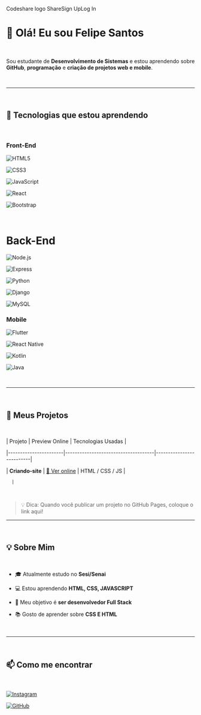 Codeshare logo
 ShareSign UpLog In

# 👋 Olá! Eu sou Felipe Santos

​

Sou estudante de **Desenvolvimento de Sistemas** e estou aprendendo sobre **GitHub**, **programação** e **criação de projetos web e mobile**.

​

---

​

## 🎯 Tecnologias que estou aprendendo

​

### Front-End

![HTML5](https://img.shields.io/badge/-HTML5-E34F26?style=flat-square&logo=html5&logoColor=white)

![CSS3](https://img.shields.io/badge/-CSS3-1572B6?style=flat-square&logo=css3)

![JavaScript](https://img.shields.io/badge/-JavaScript-F7DF1E?style=flat-square&logo=javascript&logoColor=black)

![React](https://img.shields.io/badge/-React-61DAFB?style=flat-square&logo=react&logoColor=black)

![Bootstrap](https://img.shields.io/badge/-Bootstrap-7952B3?style=flat-square&logo=bootstrap&logoColor=white)

​
# Back-End

![Node.js](https://img.shields.io/badge/-Node.js-339933?style=flat-square&logo=node.js&logoColor=white)

![Express](https://img.shields.io/badge/-Express-000000?style=flat-square&logo=express&logoColor=white)

![Python](https://img.shields.io/badge/-Python-3776AB?style=flat-square&logo=python&logoColor=white)

![Django](https://img.shields.io/badge/-Django-092E20?style=flat-square&logo=django&logoColor=white)

![MySQL](https://img.shields.io/badge/-MySQL-4479A1?style=flat-square&logo=mysql&logoColor=white)
​

### Mobile

![Flutter](https://img.shields.io/badge/-Flutter-02569B?style=flat-square&logo=flutter&logoColor=white)

![React Native](https://img.shields.io/badge/-React_Native-61DAFB?style=flat-square&logo=react&logoColor=black)

![Kotlin](https://img.shields.io/badge/-Kotlin-0095D5?style=flat-square&logo=kotlin&logoColor=white)

![Java](https://img.shields.io/badge/-Java-007396?style=flat-square&logo=java&logoColor=white)

​

---

​

## 🚀 Meus Projetos

​

| Projeto               | Preview Online                        | Tecnologias Usadas        |

|-----------------------|-------------------------------------|--------------------------|

| **Criando-site** | [🔗 Ver online](https://felpx08.github.io/site-felipe/) | HTML / CSS / JS          |

      |

​

> 💡 Dica: Quando você publicar um projeto no GitHub Pages, coloque o link aqui!
​
---

​

## 💡 Sobre Mim

​

- 🎓 Atualmente estudo no **Sesi/Senai**
- 💻 Estou aprendendo **HTML, CSS, JAVASCRIPT**

- 🎯 Meu objetivo é **ser desenvolvedor Full Stack**
  
- 📚 Gosto de aprender sobre **CSS E HTML**
  

  
​

---

​

## 📫 Como me encontrar

​


[![Instagram](https://img.shields.io/badge/-Instagram-E4405F?style=flat-square&logo=instagram&logoColor=white)](https://www.instagram.com/felpzzn/)  

[![GitHub](https://img.shields.io/badge/-GitHub-181717?style=flat-square&logo=github&logoColor=white)](https://github.com/Felpx08)








<!--
**Felpx08/Felpx08** is a ✨ _special_ ✨ repository because its `README.md` (this file) appears on your GitHub profile.

Here are some ideas to get you started:

- 🔭 I’m currently working on ...
- 🌱 I’m currently learning ...
- 👯 I’m looking to collaborate on ...
- 🤔 I’m looking for help with ...
- 💬 Ask me about ...
- 📫 How to reach me: ...
- 😄 Pronouns: ...
- ⚡ Fun fact: ...
-->
